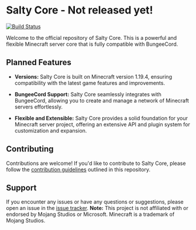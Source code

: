 # Salty Core - Not released yet! 

[![Build Status](https://img.shields.io/badge/build-passing-brightgreen)](https://github.com/Skitbet/Salty)

Welcome to the official repository of Salty Core. This is a powerful and flexible Minecraft server core that is fully compatible with BungeeCord.

## Planned Features

- **Versions:** Salty Core is built on Minecraft version 1.19.4, ensuring compatibility with the latest game features and improvements.

- **BungeeCord Support:** Salty Core seamlessly integrates with BungeeCord, allowing you to create and manage a network of Minecraft servers effortlessly.

- **Flexible and Extensible:** Salty Core provides a solid foundation for your Minecraft server project, offering an extensive API and plugin system for customization and expansion.

## Contributing

Contributions are welcome! If you'd like to contribute to Salty Core, please follow the [contribution guidelines](https://github.com/Skitbet/salty-core/blob/main/CONTRIBUTING.md) outlined in this repository.

## Support

If you encounter any issues or have any questions or suggestions, please open an issue in the [issue tracker](https://github.com/Skitbet/salty-core/issues).
**Note:** This project is not affiliated with or endorsed by Mojang Studios or Microsoft. Minecraft is a trademark of Mojang Studios.
